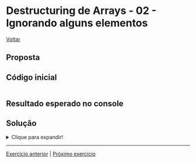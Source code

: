 # Destructuring de Arrays - 02 - Ignorando alguns elementos

[Voltar](../../README.md)

## Proposta


## Código inicial
```js
```

## Resultado esperado no console


## Solução

<details>
  <summary>Clique para expandir!</summary>

  ```js

  ```
</details>

---

[Exercício anterior](../01-simples/README.md) | [Próximo exercício](../03-com-valor-padrao/README.md)